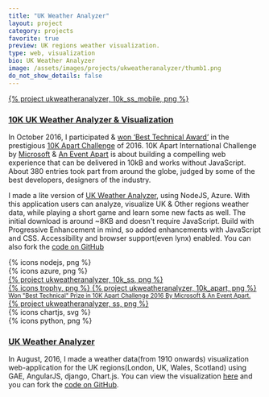 ```yaml
---
title: "UK Weather Analyzer"
layout: project
category: projects
favorite: true
preview: UK regions weather visualization.
type: web, visualization
bio: UK Weather Analyzer
image: /assets/images/projects/ukweatheranalyzer/thumb1.png
do_not_show_details: false
---
```


<div class="project project-phone width-one">
  <a href="https://10k-uk-weather.azurewebsites.net/" target="_blank">
    {% project ukweatheranalyzer, 10k_ss_mobile, png %}
  </a>
</div>

<div class="project project-description width-four">
  <h3><a href="https://uk-weather-analyzer.appspot.com/" target="_blank">10K UK Weather Analyzer & Visualization</a></h3>
  <p>In October 2016, I participated & <a href="https://blogs.windows.com/msedgedev/2016/11/04/announcing-the-winners-of-the-2016-10k-apart-contest/" target="_blank">won ‘Best Technical Award’</a> in the prestigious <a href="https://a-k-apart.com/" target="_blank">10K Apart Challenge</a> of 2016. 10K Apart International Challenge by <a href="http://microsoft.com/" target="_blank">Microsoft</a> & <a href="https://aneventapart.com/" target="_blank">An Event Apart</a> is about building a compelling web experience that can be delivered in 10kB and works without JavaScript. About 380 entries took part from around the globe, judged by some of the best developers, designers of the industry.</p>
  <p>
  I made a lite version of <a href="https://uk-weather-analyzer.appspot.com/" target="_blank">UK Weather Analyzer</a>, using NodeJS, Azure. With this application users can analyze, visualize UK & Other regions weather data, while playing a short game and learn some new facts as well. The initial download is around ~8KB and doesn't require JavaScript. Build with Progressive Enhancement in mind, so added enhancements with JavaScript and CSS. Accessibility and browser support(even lynx) enabled. You can also fork the <a href="https://github.com/yashrajsingh/10k-uk-weather" target="_blank">code on GitHub</a></p>
</div>

<div class="project project-logo-tech width-one">
    {% icons nodejs, png  %}
</div>

<div class="project project-logo-tech width-one">
    {% icons azure, png  %}
</div>

<div class="project project-website width-three">
  <a href="https://10k-uk-weather.azurewebsites.net/" target="_blank">
    {% project ukweatheranalyzer, 10k_ss, png %}
  </a>
</div>

<div class="project width-one center">
    <a href="https://a-k-apart.com/#winners" target="_blank">
      {% icons trophy, png %}
      {% project ukweatheranalyzer, 10k_apart, png %}
      <small class="portfolio-copyright">
        Won "Best Technical" Prize in 10K Apart Challenge 2016 By Microsoft & An Event Apart.
      </small>
    </a>
</div>

<div class="project project-website clear-left spacing-one width-two">
  <a href="https://uk-weather-analyzer.appspot.com/" target="_blank">
    {% project ukweatheranalyzer, ss, png %}
  </a>
</div>

<div class="project project-logo-tech width-one">
    {% icons chartjs, svg  %}
</div>

<div class="project project-logo-tech width-one">
  {% icons python, png %}
</div>

<div class="project project-description clear-right width-two">
  <h3><a href="https://uk-weather-analyzer.appspot.com/" target="_blank">UK Weather Analyzer</a></h3>
  <p>In August, 2016, I made a weather data(from 1910 onwards) visualization web-application for the UK regions(London, UK, Wales, Scotland) using GAE, AngularJS, django, Chart.js. You can view the visualization <a href="https://uk-weather-analyzer.appspot.com/" target="_blank">here</a> and you can fork the <a href="https://github.com/yashrajsingh/tellmeweathernow-gopherconindia2015" target="_blank">code on GitHub</a>.</p>
</div>
